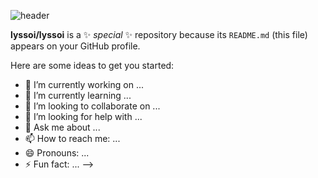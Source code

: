 ![header](https://capsule-render.vercel.app/api?type=waving&section=header&height=180&text=Hello,%20I'm%20Sol&fontAlignY=36&fontColor=ffffff&fontSize=40)

**lyssoi/lyssoi** is a ✨ _special_ ✨ repository because its `README.md` (this file) appears on your GitHub profile.

Here are some ideas to get you started:

- 🔭 I’m currently working on ...
- 🌱 I’m currently learning ...
- 👯 I’m looking to collaborate on ...
- 🤔 I’m looking for help with ...
- 💬 Ask me about ...
- 📫 How to reach me: ...
- 😄 Pronouns: ...
- ⚡ Fun fact: ...
-->

